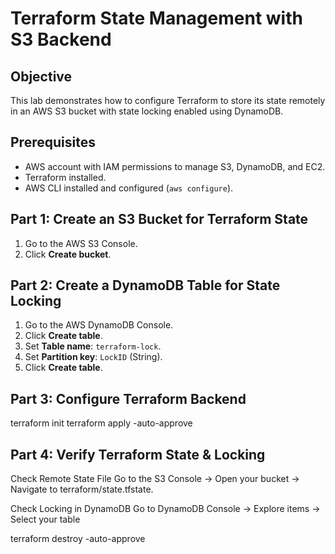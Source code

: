 # Terraform State Management with S3 Backend

## Objective
This lab demonstrates how to configure Terraform to store its state remotely in an AWS S3 bucket with state locking enabled using DynamoDB.

## Prerequisites
- AWS account with IAM permissions to manage S3, DynamoDB, and EC2.
- Terraform installed.
- AWS CLI installed and configured (`aws configure`).

## Part 1: Create an S3 Bucket for Terraform State
1. Go to the AWS S3 Console.
2. Click **Create bucket**.


## Part 2: Create a DynamoDB Table for State Locking
1. Go to the AWS DynamoDB Console.
2. Click **Create table**.
3. Set **Table name**: `terraform-lock`.
4. Set **Partition key**: `LockID` (String).
5. Click **Create table**.

## Part 3: Configure Terraform Backend
terraform init
terraform apply -auto-approve


## Part 4: Verify Terraform State & Locking
Check Remote State File
Go to the S3 Console → Open your bucket → Navigate to terraform/state.tfstate.

Check Locking in DynamoDB
Go to DynamoDB Console → Explore items → Select your table

terraform destroy -auto-approve

